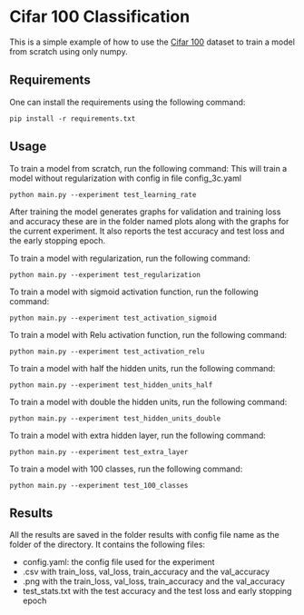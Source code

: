 # Cifar 100 Classification
This is a simple example of how to use the [Cifar 100](https://www.cs.toronto.edu/~kriz/cifar.html) dataset to train a model from scratch using only numpy.

## Requirements
One can install the requirements using the following command:
```
pip install -r requirements.txt
```

## Usage
To train a model from scratch, run the following command:
This will train a model without regularization with config in file config_3c.yaml

```
python main.py --experiment test_learning_rate
```

After training the model generates graphs for validation and training loss and accuracy these are in the folder named plots along with the graphs
for the current experiment. It also reports the test accuracy and test loss and the early stopping epoch.


To train a model with regularization, run the following command:
``` 
python main.py --experiment test_regularization
```

To train a model with sigmoid activation function, run the following command:
```
python main.py --experiment test_activation_sigmoid
```

To train a model with Relu activation function, run the following command:
```
python main.py --experiment test_activation_relu
```

To train a model with half the hidden units, run the following command:
```
python main.py --experiment test_hidden_units_half
```

To train a model with double the hidden units, run the following command:
```
python main.py --experiment test_hidden_units_double
```

To train a model with extra hidden layer, run the following command:
```
python main.py --experiment test_extra_layer
```

To train a model with 100 classes, run the following command:
```
python main.py --experiment test_100_classes
```


## Results
All the results are saved in the folder results with config file name as the folder of the directory. It contains the following files:
- config.yaml: the config file used for the experiment
- .csv with train_loss, val_loss, train_accuracy and the val_accuracy
- .png with the train_loss, val_loss, train_accuracy and the val_accuracy
- test_stats.txt with the test accuracy and the test loss and early stopping epoch